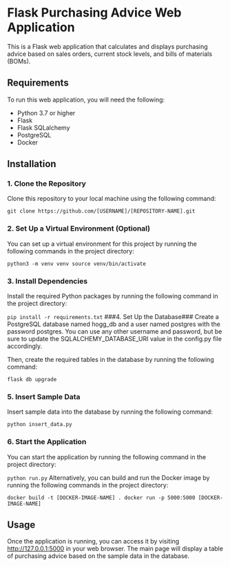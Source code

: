 # Flask Purchasing Advice Web Application #
This is a Flask web application that calculates and displays purchasing advice based on sales orders, current stock levels, and bills of materials (BOMs).

## Requirements ##
To run this web application, you will need the following:

* Python 3.7 or higher
* Flask
* Flask SQLalchemy
* PostgreSQL
* Docker

## Installation ##
### 1. Clone the Repository ###
Clone this repository to your local machine using the following command:


`git clone https://github.com/[USERNAME]/[REPOSITORY-NAME].git`

### 2. Set Up a Virtual Environment (Optional) ###
You can set up a virtual environment for this project by running the following commands in the project directory:


`python3 -m venv venv
source venv/bin/activate`
### 3. Install Dependencies ###
Install the required Python packages by running the following command in the project directory:

`pip install -r requirements.txt`
###4. Set Up the Database###
Create a PostgreSQL database named hogg_db and a user named postgres with the password postgres. You can use any other username and password, but be sure to update the SQLALCHEMY_DATABASE_URI value in the config.py file accordingly.

Then, create the required tables in the database by running the following command:


`flask db upgrade`

### 5. Insert Sample Data ###
Insert sample data into the database by running the following command:


`python insert_data.py`
### 6. Start the Application ###
You can start the application by running the following command in the project directory:


`python run.py`
Alternatively, you can build and run the Docker image by running the following commands in the project directory:


`docker build -t [DOCKER-IMAGE-NAME] .
docker run -p 5000:5000 [DOCKER-IMAGE-NAME]`
## Usage ##
Once the application is running, you can access it by visiting http://127.0.0.1:5000 in your web browser. The main page will display a table of purchasing advice based on the sample data in the database.
